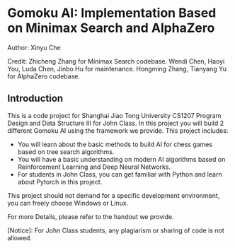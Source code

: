 # Gomoku AI: Implementation Based on Minimax Search and AlphaZero

Author: Xinyu Che

Credit: Zhicheng Zhang for Minimax Search codebase. Wendi Chen, Haoyi You, Luda Chen, Jinbo Hu for maintenance. Hongming Zhang, Tianyang Yu for AlphaZero codebase.

## Introduction

This is a code project for Shanghai Jiao Tong University CS1207 Program Design and Data Structure III for John Class. In this project you will build 2 different Gomoku AI using the framework we provide. This project includes:

* You will learn about the basic methods to build AI for chess games based on tree search algorithms.
* You will have a basic understanding on modern AI algorithms based on Reinforcement Learning and Deep Neural Networks.
* For students in John Class, you can get familiar with Python and learn about Pytorch in this project.

This project should not demand for a specific development environment, you can freely choose Windows or Linux.

For more Details, please refer to the handout we provide.

\[Notice\]: For John Class students, any plagiarism or sharing of code is not allowed.